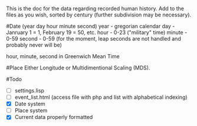 This is the doc for the data regarding recorded human history.
Add to the files as you wish, sorted by century (further subdivision may be necessary).

#Date
(year day hour minute second)
year - gregorian calendar
day - Janruary 1 = 1, February 19 = 50, etc.
hour - 0-23 ("military" time)
minute - 0-59
second - 0-59 (for the moment, leap seconds are not handled and probably never will be)

hour, minute, second in Greenwich Mean Time

#Place
Either Longitude or Multidimentional Scaling (MDS).

#Todo
- [ ] settings.lisp
- [ ] event_list.html (access file with php and list with alphabetical indexing)
- [x] Date system
- [ ] Place system
- [x] Current data properly formatted
